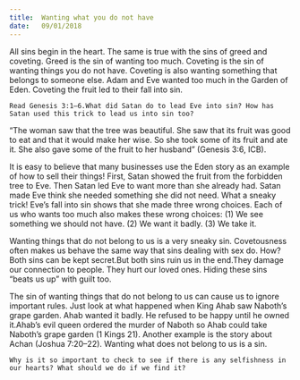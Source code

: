 ```yaml
---
title:  Wanting what you do not have
date:   09/01/2018
---
```


All sins begin in the heart. The same is true with the sins of greed and coveting. Greed is the sin of wanting too much. Coveting is the sin of wanting things you do not have. Coveting is also wanting something that belongs to someone else. Adam and Eve wanted too much in the Garden of Eden. Coveting the fruit led to their fall into sin. 

`Read Genesis 3:1–6.What did Satan do to lead Eve into sin? How has Satan used this trick to lead us into sin too?` 

“The woman saw that the tree was beautiful. She saw that its fruit was good to eat and that it would make her wise. So she took some of its fruit and ate it. She also gave some of the fruit to her husband” (Genesis 3:6, ICB). 

It is easy to believe that many businesses use the Eden story as an example of how to sell their things! First, Satan showed the fruit from the forbidden tree to Eve. Then Satan led Eve to want more than she already had. Satan made Eve think she needed something she did not need. What a sneaky trick! Eve’s fall into sin shows that she made three wrong choices. Each of us who wants too much also makes these wrong choices: (1) We see something we should not have. (2) We want it badly. (3) We take it. 

Wanting things that do not belong to us is a very sneaky sin. Covetousness often makes us behave the same way that sins dealing with sex do. How? Both sins can be kept secret.But both sins ruin us in the end.They damage our connection to people. They hurt our loved ones. Hiding these sins “beats us up” with guilt too. 

The sin of wanting things that do not belong to us can cause us to ignore important rules. Just look at what happened when King Ahab saw Naboth’s grape garden. Ahab wanted it badly. He refused to be happy until he owned it.Ahab’s evil queen ordered the murder of Naboth so Ahab could take Naboth’s grape garden (1 Kings 21). Another example is the story about Achan (Joshua 7:20–22). Wanting what does not belong to us is a sin. 

`Why is it so important to check to see if there is any selfishness in our hearts? What should we do if we find it?`